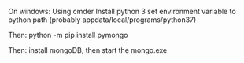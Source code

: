 On windows: 
  Using cmder
  Install python 3 
  set environment variable to python path (probably appdata/local/programs/python37)

Then:
  python -m pip install pymongo

Then: 
  install mongoDB, then start the mongo.exe


